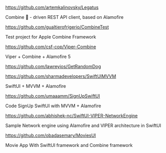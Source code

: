 https://github.com/artemkalinovsky/Legatus

Combine 🚜 - driven REST API client, based on Alamofire

https://github.com/gualtierofrigerio/CombineTest

Test project for Apple Combine Framework

https://github.com/csf-cop/Viper-Combine

Viper + Combine + Alamofire 5

https://github.com/lawreyios/GetRandomDog

https://github.com/sharmadevelopers/SwiftUIMVVM

SwiftUI + MVVM + Alamofire

https://github.com/umaaamm/SignUpSwiftUI

Code SignUp SwiftUI with MVVM + Alamofire

https://github.com/abhishek-nc/SwiftUI-VIPER-NetworkEngine

Sample Network engine using Alamofire and VIPER architecture in SwiftUI

https://github.com/obadasemary/MoviesUI

Movie App With SwiftUI framework and Combine framework

